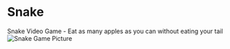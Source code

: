 # Snake
Snake Video Game - Eat as many apples as you can without eating your tail
![Snake Game Picture](https://github.com/darren2hang/Snake/blob/master/SnakeGame%20Demo)
